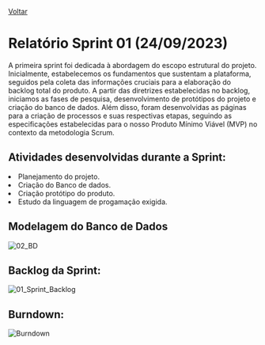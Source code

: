 <a href="../README.md">Voltar</a>

# Relatório Sprint 01 (24/09/2023)

A primeira sprint foi dedicada à abordagem do escopo estrutural do projeto. Inicialmente, estabelecemos os fundamentos que sustentam a plataforma, seguidos pela coleta das informações cruciais para a elaboração do backlog total do produto. A partir das diretrizes estabelecidas no backlog, iniciamos as fases de pesquisa, desenvolvimento de protótipos do projeto e criação do banco de dados. Além disso, foram desenvolvidas as páginas para a criação de processos e suas respectivas etapas, seguindo as especificações estabelecidas para o nosso Produto Mínimo Viável (MVP) no contexto da metodologia Scrum. 


## Atividades desenvolvidas durante a Sprint:

<li>Planejamento do projeto.</li>
<li>Criação do Banco de dados.</li>
<li>Criação protótipo do produto.</li>
<li>Estudo da linguagem de progamação exigida.</li>


## Modelagem do Banco de Dados

![02_BD](https://github.com/apiFatec/API-3-Semestre-Ionic/assets/112169639/9f624d01-c58b-400f-8425-55089962b7d3)


## Backlog da Sprint:
![01_Sprint_Backlog](https://github.com/apiFatec/API-3-Semestre-Ionic/assets/112169639/03d656b9-e3df-4e9f-81e1-d0e4790888fe)



## Burndown:
![Burndown](https://github.com/apiFatec/API-3-Semestre-Ionic/assets/112169639/ac4763ca-cf43-415e-858f-901cd3c65f66)


